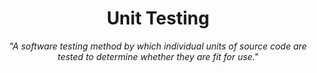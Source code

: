 <div align="center">
    <h1>Unit Testing</h1>
    <p><i>"A software testing method by which individual units of source code are tested to determine whether they are fit for use."</i></p>
</div>
